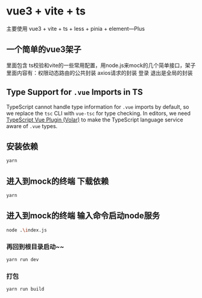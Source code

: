 # vue3 + vite + ts

主要使用 vue3 + vite + ts + less + pinia + element—Plus

## 一个简单的vue3架子

里面包含 ts校验和vite的一些常用配置，用node.js来mock的几个简单接口，架子里面内容有：权限动态路由的公共封装 axios请求的封装 登录 退出是全局的封装

## Type Support for `.vue` Imports in TS

TypeScript cannot handle type information for `.vue` imports by default, so we replace the `tsc` CLI with `vue-tsc` for type checking. In editors, we need [TypeScript Vue Plugin (Volar)](https://marketplace.visualstudio.com/items?itemName=Vue.vscode-typescript-vue-plugin) to make the TypeScript language service aware of `.vue` types.




## 安装依赖

```sh
yarn
```
## 进入到mock的终端 下载依赖

```sh
yarn

```

## 进入到mock的终端 输入命令启动node服务

```sh
node .\index.js

```


### 再回到根目录启动~~

```sh
yarn run dev
```

### 打包

```sh
yarn run build
```

